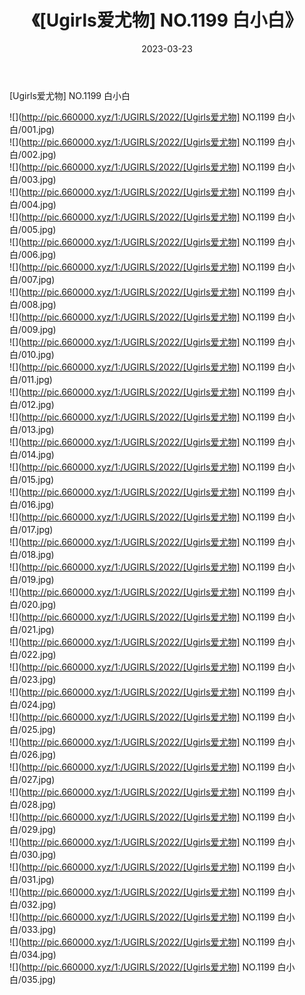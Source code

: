 ﻿---
layout: post
title:  《[Ugirls爱尤物] NO.1199 白小白》
date:   2023-03-23
img: http://pic.660000.xyz/1:/UGIRLS/2022/[Ugirls爱尤物] NO.1199 白小白/000.jpg
categories: [美女, 清纯, 唯美]
---

[Ugirls爱尤物] NO.1199 白小白

 ![](http://pic.660000.xyz/1:/UGIRLS/2022/[Ugirls爱尤物] NO.1199 白小白/001.jpg) <br>![](http://pic.660000.xyz/1:/UGIRLS/2022/[Ugirls爱尤物] NO.1199 白小白/002.jpg) <br>![](http://pic.660000.xyz/1:/UGIRLS/2022/[Ugirls爱尤物] NO.1199 白小白/003.jpg) <br>![](http://pic.660000.xyz/1:/UGIRLS/2022/[Ugirls爱尤物] NO.1199 白小白/004.jpg) <br>![](http://pic.660000.xyz/1:/UGIRLS/2022/[Ugirls爱尤物] NO.1199 白小白/005.jpg) <br>![](http://pic.660000.xyz/1:/UGIRLS/2022/[Ugirls爱尤物] NO.1199 白小白/006.jpg) <br>![](http://pic.660000.xyz/1:/UGIRLS/2022/[Ugirls爱尤物] NO.1199 白小白/007.jpg) <br>![](http://pic.660000.xyz/1:/UGIRLS/2022/[Ugirls爱尤物] NO.1199 白小白/008.jpg) <br>![](http://pic.660000.xyz/1:/UGIRLS/2022/[Ugirls爱尤物] NO.1199 白小白/009.jpg) <br>![](http://pic.660000.xyz/1:/UGIRLS/2022/[Ugirls爱尤物] NO.1199 白小白/010.jpg) <br>![](http://pic.660000.xyz/1:/UGIRLS/2022/[Ugirls爱尤物] NO.1199 白小白/011.jpg) <br>![](http://pic.660000.xyz/1:/UGIRLS/2022/[Ugirls爱尤物] NO.1199 白小白/012.jpg) <br>![](http://pic.660000.xyz/1:/UGIRLS/2022/[Ugirls爱尤物] NO.1199 白小白/013.jpg) <br>![](http://pic.660000.xyz/1:/UGIRLS/2022/[Ugirls爱尤物] NO.1199 白小白/014.jpg) <br>![](http://pic.660000.xyz/1:/UGIRLS/2022/[Ugirls爱尤物] NO.1199 白小白/015.jpg) <br>![](http://pic.660000.xyz/1:/UGIRLS/2022/[Ugirls爱尤物] NO.1199 白小白/016.jpg) <br>![](http://pic.660000.xyz/1:/UGIRLS/2022/[Ugirls爱尤物] NO.1199 白小白/017.jpg) <br>![](http://pic.660000.xyz/1:/UGIRLS/2022/[Ugirls爱尤物] NO.1199 白小白/018.jpg) <br>![](http://pic.660000.xyz/1:/UGIRLS/2022/[Ugirls爱尤物] NO.1199 白小白/019.jpg) <br>![](http://pic.660000.xyz/1:/UGIRLS/2022/[Ugirls爱尤物] NO.1199 白小白/020.jpg) <br>![](http://pic.660000.xyz/1:/UGIRLS/2022/[Ugirls爱尤物] NO.1199 白小白/021.jpg) <br>![](http://pic.660000.xyz/1:/UGIRLS/2022/[Ugirls爱尤物] NO.1199 白小白/022.jpg) <br>![](http://pic.660000.xyz/1:/UGIRLS/2022/[Ugirls爱尤物] NO.1199 白小白/023.jpg) <br>![](http://pic.660000.xyz/1:/UGIRLS/2022/[Ugirls爱尤物] NO.1199 白小白/024.jpg) <br>![](http://pic.660000.xyz/1:/UGIRLS/2022/[Ugirls爱尤物] NO.1199 白小白/025.jpg) <br>![](http://pic.660000.xyz/1:/UGIRLS/2022/[Ugirls爱尤物] NO.1199 白小白/026.jpg) <br>![](http://pic.660000.xyz/1:/UGIRLS/2022/[Ugirls爱尤物] NO.1199 白小白/027.jpg) <br>![](http://pic.660000.xyz/1:/UGIRLS/2022/[Ugirls爱尤物] NO.1199 白小白/028.jpg) <br>![](http://pic.660000.xyz/1:/UGIRLS/2022/[Ugirls爱尤物] NO.1199 白小白/029.jpg) <br>![](http://pic.660000.xyz/1:/UGIRLS/2022/[Ugirls爱尤物] NO.1199 白小白/030.jpg) <br>![](http://pic.660000.xyz/1:/UGIRLS/2022/[Ugirls爱尤物] NO.1199 白小白/031.jpg) <br>![](http://pic.660000.xyz/1:/UGIRLS/2022/[Ugirls爱尤物] NO.1199 白小白/032.jpg) <br>![](http://pic.660000.xyz/1:/UGIRLS/2022/[Ugirls爱尤物] NO.1199 白小白/033.jpg) <br>![](http://pic.660000.xyz/1:/UGIRLS/2022/[Ugirls爱尤物] NO.1199 白小白/034.jpg) <br>![](http://pic.660000.xyz/1:/UGIRLS/2022/[Ugirls爱尤物] NO.1199 白小白/035.jpg) <br>
